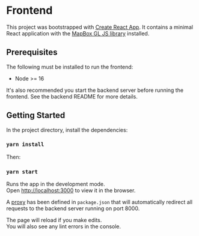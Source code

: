 # Frontend

This project was bootstrapped with [Create React App](https://github.com/facebook/create-react-app). It contains a 
minimal React application with the [MapBox GL JS library](https://docs.mapbox.com/mapbox-gl-js/guides/) installed.

## Prerequisites

The following must be installed to run the frontend:

* Node >= 16

It's also recommended you start the backend server before running the frontend. See the backend README for more details.

## Getting Started

In the project directory, install the dependencies:

### `yarn install`

Then:

### `yarn start`

Runs the app in the development mode.\
Open [http://localhost:3000](http://localhost:3000) to view it in the browser.

A [proxy](https://create-react-app.dev/docs/proxying-api-requests-in-development/) has been defined in `package.json`
that will automatically redirect all requests to the backend server running on port 8000. 

The page will reload if you make edits.\
You will also see any lint errors in the console.
